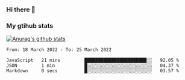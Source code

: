 ### Hi there 👋

### My gtihub stats

[![Anurag's github stats](https://github-readme-stats.vercel.app/api?username=gaozhidong)](https://github.com/gaozhidong/github-readme-stats)

<!--START_SECTION:waka-->

```text
From: 18 March 2022 - To: 25 March 2022

JavaScript   21 mins         ███████████████████████░░   92.05 %
JSON         1 min           █░░░░░░░░░░░░░░░░░░░░░░░░   04.37 %
Markdown     0 secs          █░░░░░░░░░░░░░░░░░░░░░░░░   03.57 %
```

<!--END_SECTION:waka-->